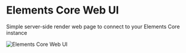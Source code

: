 # Elements Core Web UI
Simple server-side render web page to connect to your Elements Core instance


![Elements Core Web UI](https://user-images.githubusercontent.com/3596602/113153447-65943380-9237-11eb-8a3a-c6767b030d4f.jpg)
